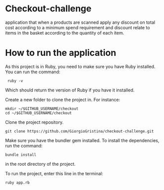 # Checkout-challenge
application that when a products are scanned apply any discount on total cost according to a minimum spend requirement and discount relate to items in the basket according to the quantity of each item.

# How to run the application
As this project is in Ruby, you need to make sure you have Ruby installed. You can run the command:

```
 ruby -v
```

Which should return the version of Ruby if you have it installed.

Create a new folder to clone the project in. For instance:

```
mkdir ~/$GITHUB_USERNAME/checkout
cd ~/$GITHUB_USERNAME/checkout
```

Clone the project repository.

```
git clone https://github.com/GiorgioGristina/checkout-challenge.git
```

Make sure you have the bundler gem installed. To install the dependencies, run the command:

```
bundle install
```

in the root directory of the project.

To run the project, enter this line in the terminal:

```
ruby app.rb
```
